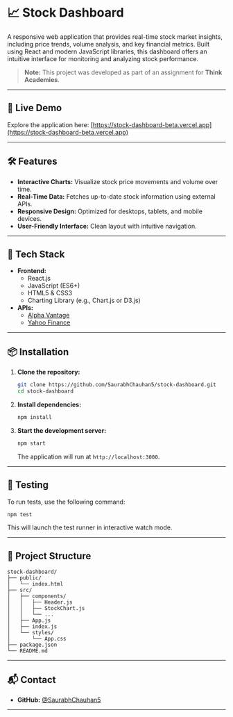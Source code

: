 
# 📈 Stock Dashboard

A responsive web application that provides real-time stock market insights, including price trends, volume analysis, and key financial metrics. Built using React and modern JavaScript libraries, this dashboard offers an intuitive interface for monitoring and analyzing stock performance.

> **Note:** This project was developed as part of an assignment for **Think Academies**.

---

## 🚀 Live Demo

Explore the application here: [https://stock-dashboard-beta.vercel.app](https://stock-dashboard-beta.vercel.app)

---

## 🛠️ Features

- **Interactive Charts:** Visualize stock price movements and volume over time.
- **Real-Time Data:** Fetches up-to-date stock information using external APIs.
- **Responsive Design:** Optimized for desktops, tablets, and mobile devices.
- **User-Friendly Interface:** Clean layout with intuitive navigation.

---

## 🧰 Tech Stack

- **Frontend:**
  - React.js
  - JavaScript (ES6+)
  - HTML5 & CSS3
  - Charting Library (e.g., Chart.js or D3.js)
- **APIs:**
  - [Alpha Vantage](https://www.alphavantage.co/)
  - [Yahoo Finance](https://www.yahoofinance.com/)

---

## 📦 Installation

1. **Clone the repository:**

   ```bash
   git clone https://github.com/SaurabhChauhan5/stock-dashboard.git
   cd stock-dashboard
   ```

2. **Install dependencies:**

   ```bash
   npm install
   ```

3. **Start the development server:**

   ```bash
   npm start
   ```

   The application will run at `http://localhost:3000`.

---

## 🧪 Testing

To run tests, use the following command:

```bash
npm test
```

This will launch the test runner in interactive watch mode.

---

## 📁 Project Structure

```
stock-dashboard/
├── public/
│   └── index.html
├── src/
│   ├── components/
│   │   ├── Header.js
│   │   ├── StockChart.js
│   │   └── ...
│   ├── App.js
│   ├── index.js
│   └── styles/
│       └── App.css
├── package.json
└── README.md
```

---

## 📬 Contact

- **GitHub:** [@SaurabhChauhan5](https://github.com/SaurabhChauhan5)

---
